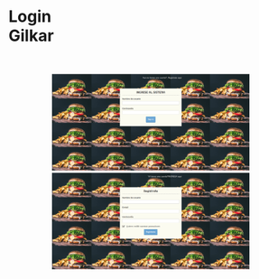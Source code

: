 
<h1>Login <br>Gilkar</h1> 
<br>
<p align="center">
<img src="/logearse.png" alt="login" width="350" title="hover text">
  <br>
<img src="/registroUsuario.png" alt="registrar" width="350" alt="accessibility text">
</p>

